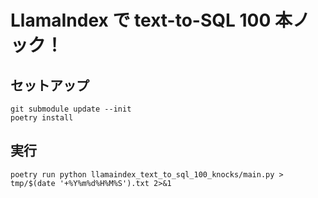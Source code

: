 # LlamaIndex で text-to-SQL 100 本ノック！

## セットアップ

```console
git submodule update --init
poetry install
```

## 実行

```console
poetry run python llamaindex_text_to_sql_100_knocks/main.py > tmp/$(date '+%Y%m%d%H%M%S').txt 2>&1
```
